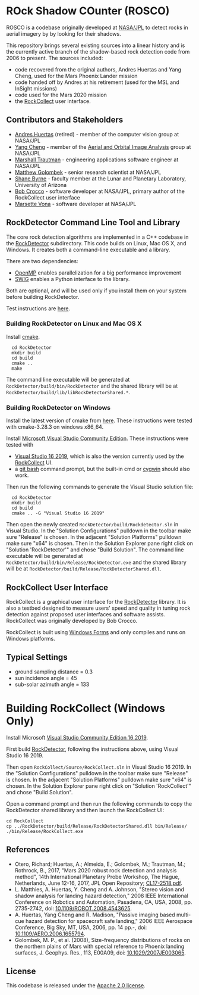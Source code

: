 # ROck Shadow COunter (ROSCO)

ROSCO is a codebase originally developed at [NASA/JPL](https://www.jpl.nasa.gov) to detect rocks in aerial imagery by by looking for their shadows.

This repository brings several existing sources into a linear history and is the currently active branch of the shadow-based rock detection code from 2006 to present.  The sources included:

* code recovered from the original authors, Andres Huertas and Yang Cheng, used for the Mars Phoenix Lander mission
* code handed off by Andres at his retirement (used for the MSL and InSight missions)
* code used for the Mars 2020 mission
* the [RockCollect](#rockcollect-user-interface) user interface.

## Contributors and Stakeholders

* [Andres Huertas](https://www-robotics.jpl.nasa.gov/who-we-are/people/andres_huertas/) (retired) - member of the computer vision group at NASA/JPL
* [Yang Cheng](https://www-robotics.jpl.nasa.gov/who-we-are/people/yang_cheng) - member of the [Aerial and Orbital Image Analysis](https://www-robotics.jpl.nasa.gov/who-we-are/groups/347P) group at NASA/JPL
* [Marshall Trautman](https://www.linkedin.com/in/marshall-trautman) - engineering applications software engineer at NASA/JPL
* [Matthew Golombek](https://science.jpl.nasa.gov/people/golombek) - senior research scientist at NASA/JPL
* [Shane Byrne](https://www.lpl.arizona.edu/faculty/shane-byrne) - faculty member at the Lunar and Planetary Laboratory, University of Arizona
* [Bob Crocco](https://www.linkedin.com/in/bob-crocco-47a140) - software developer at NASA/JPL, primary author of the RockCollect user interface
* [Marsette Vona](https://www2.ccs.neu.edu/research/gpc/vona.html) - software developer at NASA/JPL

## RockDetector Command Line Tool and Library

The core rock detection algorithms are implemented in a C++ codebase in the [RockDetector](./RockDetector) subdirectory.  This code builds on Linux, Mac OS X, and Windows.  It creates both a command-line executable and a library.

There are two dependencies:

* [OpenMP](https://www.openmp.org) enables parallelization for a big performance improvement
* [SWIG](https://www.swig.org) enables a Python interface to the library.

Both are optional, and will be used only if you install them on your system before building RockDetector.

Test instructions are [here](RockDetector/test/README.md).

### Building RockDetector on Linux and Mac OS X

Install [cmake](https://cmake.org).

```
  cd RockDetector
  mkdir build
  cd build
  cmake .. 
  make
``` 

The command line executable will be generated at `RockDetector/build/bin/RockDetector` and the shared library will be at `RockDetector/build/lib/libRockDetectorShared.*`.

### Building RockDetector on Windows

Install the latest version of cmake from [here](https://cmake.org/download).  These instructions were tested with cmake-3.28.3 on windows x86_64.

Install [Microsoft Visual Studio Community Edition](https://visualstudio.microsoft.com/vs/community).  These instructions were tested with

* [Visual Studio 16 2019](https://visualstudio.microsoft.com/vs/older-downloads), which is also the version currently used by the [RockCollect](#rockcollect-user-interface) UI.
* a [git bash](https://www.atlassian.com/git/tutorials/git-bash) command prompt, but the built-in cmd or [cygwin](https://cygwin.com) should also work.

Then run the following commands to generate the Visual Studio solution file:

```
  cd RockDetector
  mkdir build
  cd build
  cmake .. -G "Visual Studio 16 2019"
``` 

Then open the newly created `RockDetector/build/Rockdetector.sln` in Visual Studio.  In the "Solution Configurations" pulldown in the toolbar make sure "Release" is chosen.  In the adjacent "Solution Platforms" pulldown make sure "x64" is chosen.  Then in the Solution Explorer pane right click on "Solution 'RockDetector'" and chose "Build Solution".  The command line executable will be generated at `RockDetector/build/bin/Release/RockDetector.exe` and the shared library will be at `RockDetector/build/Release/RockDetectorShared.dll`.

## RockCollect User Interface

RockCollect is a graphical user interface for the [RockDetector](#rockdetector-command-line-tool-and-library) library.  It is also a testbed designed to measure users' speed and quality in tuning rock detection against proposed user interfaces and software assists.  RockCollect was originally developed by Bob Crocco.

RockCollect is built using [Windows Forms](https://en.wikipedia.org/wiki/Windows_Forms) and only compiles and runs on Windows platforms.

## Typical Settings
* ground sampling distance = 0.3
* sun incidence angle = 45
* sub-solar azimuth angle = 133

# Building RockCollect (Windows Only)

Install Microsoft [Visual Studio Community Edition 16 2019](https://visualstudio.microsoft.com/vs/older-downloads).

First build [RockDetector](#rockdetector-command-line-tool-and-library), following the instructions above, using Visual Studio 16 2019.

Then open `RockCollect/Source/RockCollect.sln` in Visual Studio 16 2019.  In the "Solution Configurations" pulldown in the toolbar make sure "Release" is chosen.  In the adjacent "Solution Platforms" pulldown make sure "x64" is chosen.  In the Solution Explorer pane right click on "Solution 'RockCollect'" and chose "Build Solution".

Open a command prompt and then run the following commands to copy the RockDetector shared library and then launch the RockCollect UI:
```
cd RockCollect
cp ../RockDetector/build/Release/RockDetectorShared.dll bin/Release/
./bin/Release/RockCollect.exe
```

## References

* Otero, Richard; Huertas, A.; Almeida, E.; Golombek, M.; Trautman, M.; Rothrock, B., 2017, "Mars 2020 robust rock detection and analysis method", 14th International Planetary Probe Workshop, The Hague, Netherlands, June 12-16, 2017, JPL Open Repository; [CL17-2518.pdf](https://dataverse.jpl.nasa.gov/file.xhtml?fileId=59706&version=2.0).
* L. Matthies, A. Huertas, Y. Cheng and A. Johnson, "Stereo vision and shadow analysis for landing hazard detection," 2008 IEEE International Conference on Robotics and Automation, Pasadena, CA, USA, 2008, pp. 2735-2742, doi: [10.1109/ROBOT.2008.4543625](https://ieeexplore.ieee.org/document/4543625).
* A. Huertas, Yang Cheng and R. Madison, "Passive imaging based multi-cue hazard detection for spacecraft safe landing," 2006 IEEE Aerospace Conference, Big Sky, MT, USA, 2006, pp. 14 pp.-, doi: [10.1109/AERO.2006.1655794](https://ieeexplore.ieee.org/document/1655794).
* Golombek, M. P., et al. (2008), Size-frequency distributions of rocks on the northern plains of Mars with special reference to Phoenix landing surfaces, J. Geophys. Res., 113, E00A09, doi: [10.1029/2007JE003065](https://agupubs.onlinelibrary.wiley.com/doi/full/10.1029/2007JE003065).

## License

This codebase is released under the [Apache 2.0 license](https://github.com/nasa-jpl/ROSCO?tab=Apache-2.0-1-ov-file#readme).
